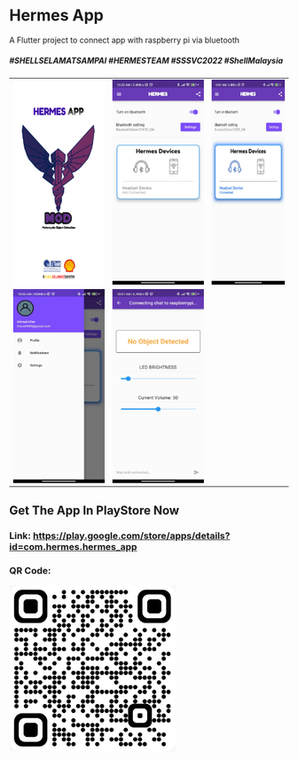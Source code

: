 # Hermes App

A Flutter project to connect app with raspberry pi via bluetooth

##### \#SHELLSELAMATSAMPAI \#HERMESTEAM \#SSSVC2022 \#ShellMalaysia

<table>
<tr>

<td><img src="/assets/images/newlogo3.png" alt="Alt text" title="Hermes Logo" width="200" height="370"></td>

<td><img src="/assets/images/mainPage.jpeg" alt="Alt text" title="Hermes Logo" width="200" height="370"></td>

<td><img src="/assets/images/mainPageConnected.jpeg" alt="Alt text" title="Hermes Logo" width="200" height="370"></td>

</tr>

<tr>

<td><img src="/assets/images/profilePage.jpeg" alt="Alt text" title="Hermes Logo" width="250" height="350"></td>

<td><img src="/assets/images/notificationPage.jpeg" alt="Alt text" title="Hermes Logo" width="250" height="350"></td>

</tr>

</table>


## Get The App In PlayStore Now

### Link: https://play.google.com/store/apps/details?id=com.hermes.hermes_app

### QR Code: 
<img src="/assets/images/hermesQR.jpeg" alt="Alt text" title="Hermes QR Code" width="300" height="300">
